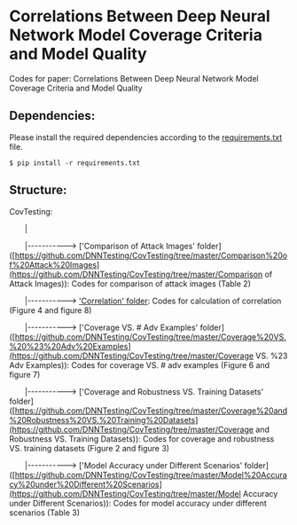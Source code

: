 # Correlations Between Deep Neural Network Model Coverage Criteria and Model Quality

Codes for paper: Correlations Between Deep Neural Network Model Coverage Criteria and Model Quality

## Dependencies:

Please install the required dependencies according to the [requirements.txt](https://github.com/DNNTesting/CovTesting/blob/master/requirements.txt) file. 

```$ pip install -r requirements.txt```

## Structure:

CovTesting:

&emsp;&emsp;|

&emsp;&emsp;|-----------> ['Comparison of Attack Images' folder]([https://github.com/DNNTesting/CovTesting/tree/master/Comparison%20of%20Attack%20Images](https://github.com/DNNTesting/CovTesting/tree/master/Comparison of Attack Images)): Codes for comparison of attack images (Table 2)

&emsp;&emsp;|-----------> ['Correlation' folder](https://github.com/DNNTesting/CovTesting/tree/master/Correlation): Codes for calculation of correlation (Figure 4 and figure 8)

&emsp;&emsp;|-----------> ['Coverage VS. # Adv Examples' folder]([https://github.com/DNNTesting/CovTesting/tree/master/Coverage%20VS.%20%23%20Adv%20Examples](https://github.com/DNNTesting/CovTesting/tree/master/Coverage VS. %23 Adv Examples)): Codes for coverage VS. # adv examples (Figure 6 and figure 7)

&emsp;&emsp;|-----------> ['Coverage and Robustness VS. Training Datasets' folder]([https://github.com/DNNTesting/CovTesting/tree/master/Coverage%20and%20Robustness%20VS.%20Training%20Datasets](https://github.com/DNNTesting/CovTesting/tree/master/Coverage and Robustness VS. Training Datasets)): Codes for coverage and robustness VS. training datasets (Figure 2 and figure 3)

&emsp;&emsp;|-----------> ['Model Accuracy under Different Scenarios' folder]([https://github.com/DNNTesting/CovTesting/tree/master/Model%20Accuracy%20under%20Different%20Scenarios](https://github.com/DNNTesting/CovTesting/tree/master/Model Accuracy under Different Scenarios)): Codes for model accuracy under different scenarios (Table 3)

